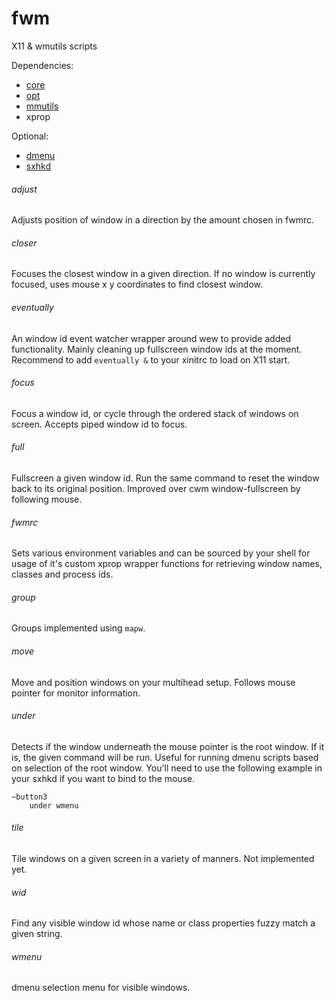# fwm

X11 & wmutils scripts

Dependencies:

- [core](https://github.com/wmutils/core)
- [opt](https://github.com/wmutils/opt)
- [mmutils](https://github.com/pockata/mmutils)
- xprop

Optional:

- [dmenu](https://tools.suckless.org/dmenu)
- [sxhkd](https://github.com/baskerville/sxhkd)

###### adjust

Adjusts position of window in a direction by the amount chosen in fwmrc.

###### closer

Focuses the closest window in a given direction. If no window is currently
focused, uses mouse x y coordinates to find closest window.

###### eventually

An window id event watcher wrapper around wew to provide added functionality.
Mainly cleaning up fullscreen window ids at the moment.  Recommend to add
`eventually &` to your xinitrc to load on X11 start.

###### focus

Focus a window id, or cycle through the ordered stack of windows on screen.
Accepts piped window id to focus.

###### full

Fullscreen a given window id. Run the same command to reset the window back to
its original position. Improved over cwm window-fullscreen by following mouse.

###### fwmrc

Sets various environment variables and can be sourced by your shell for usage
of it's custom xprop wrapper functions for retrieving window names, classes and
process ids.

###### group

Groups implemented using `mapw`.

###### move

Move and position windows on your multihead setup. Follows mouse pointer for
monitor information.

###### under

Detects if the window underneath the mouse pointer is the root window. If it
is, the given command will be run. Useful for running dmenu scripts based on
selection of the root window. You'll need to use the following example in your sxhkd if you want to bind to
the mouse.

```
~button3
    under wmenu
```

###### tile

Tile windows on a given screen in a variety of manners. Not implemented yet.

###### wid

Find any visible window id whose name or class properties fuzzy match a given
string.

###### wmenu

dmenu selection menu for visible windows.
